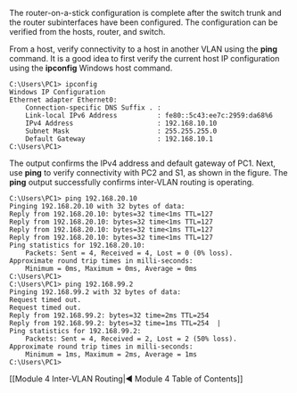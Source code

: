 The router-on-a-stick configuration is complete after the switch trunk and the router subinterfaces have been configured. The configuration can be verified from the hosts, router, and switch.

From a host, verify connectivity to a host in another VLAN using the **ping** command. It is a good idea to first verify the current host IP configuration using the **ipconfig** Windows host command.

```
C:\Users\PC1> ipconfig
Windows IP Configuration
Ethernet adapter Ethernet0:
	Connection-specific DNS Suffix . :  
	Link-local IPv6 Address          : fe80::5c43:ee7c:2959:da68%6  
	IPv4 Address                     : 192.168.10.10  
	Subnet Mask                      : 255.255.255.0  
	Default Gateway                  : 192.168.10.1
C:\Users\PC1> 
```

The output confirms the IPv4 address and default gateway of PC1. Next, use **ping** to verify connectivity with PC2 and S1, as shown in the figure. The **ping** output successfully confirms inter-VLAN routing is operating.

```
C:\Users\PC1> ping 192.168.20.10
Pinging 192.168.20.10 with 32 bytes of data:
Reply from 192.168.20.10: bytes=32 time<1ms TTL=127 
Reply from 192.168.20.10: bytes=32 time<1ms TTL=127
Reply from 192.168.20.10: bytes=32 time<1ms TTL=127
Reply from 192.168.20.10: bytes=32 time<1ms TTL=127
Ping statistics for 192.168.20.10:    
	Packets: Sent = 4, Received = 4, Lost = 0 (0% loss).
Approximate round trip times in milli-seconds:    
	Minimum = 0ms, Maximum = 0ms, Average = 0ms
C:\Users\PC1> 
C:\Users\PC1> ping 192.168.99.2
Pinging 192.168.99.2 with 32 bytes of data:
Request timed out.
Request timed out.
Reply from 192.168.99.2: bytes=32 time=2ms TTL=254
Reply from 192.168.99.2: bytes=32 time=1ms TTL=254	|
Ping statistics for 192.168.99.2:    
	Packets: Sent = 4, Received = 2, Lost = 2 (50% loss). 
Approximate round trip times in milli-seconds:    
	Minimum = 1ms, Maximum = 2ms, Average = 1ms
C:\Users\PC1> 
```

[[Module 4 Inter-VLAN Routing|◀ Module 4 Table of Contents]]